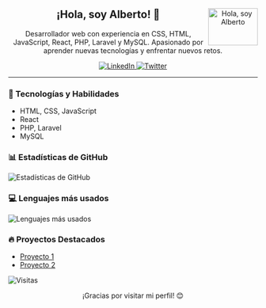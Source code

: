 <!-- Encabezado -->
<div align="center">
  <img src="https://media.giphy.com/media/Qb2bw6UC2zQuwdtCDl/giphy.gif" alt="Hola, soy Alberto" width="100" height="75" style="float: right;" />

  ## ¡Hola, soy Alberto! 👋
  
  Desarrollador web con experiencia en CSS, HTML, JavaScript, React, PHP, Laravel y MySQL. Apasionado por aprender nuevas tecnologías y enfrentar nuevos retos.

  <!-- Enlaces a redes sociales -->
  <p align="center">
    <a href="">
      <img src="https://img.shields.io/badge/-LinkedIn-blue" alt="LinkedIn">
    </a>
    <a href="">
      <img src="https://img.shields.io/badge/-Twitter-1da1f2" alt="Twitter">
    </a>
  </p>
</div>

---

<!-- Tecnologías y habilidades -->
### 🚀 Tecnologías y Habilidades
- HTML, CSS, JavaScript
- React
- PHP, Laravel
- MySQL

<!-- Estadísticas de GitHub -->
### 📊 Estadísticas de GitHub
![Estadísticas de GitHub]()

<!-- Lenguajes más usados -->
### 💻 Lenguajes más usados
![Lenguajes más usados]()

<!-- Proyectos destacados -->
### 🔥 Proyectos Destacados
- [Proyecto 1]()
- [Proyecto 2]()

<!-- Visitas -->
![Visitas]()

<!-- Pie de página -->
<p align="center">
  ¡Gracias por visitar mi perfil! 😊
</p>



